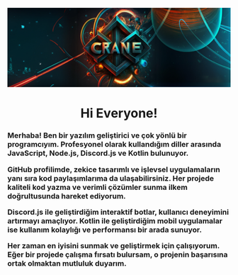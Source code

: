 

<p align=center>
<img src="https://github.com/cranedevs/cranedevs/blob/main/cranethub.png" alt="">
</p>
<h1 align="center">Hi Everyone!</h1>


<h3>
Merhaba! Ben bir yazılım geliştirici ve çok yönlü bir programcıyım. Profesyonel olarak kullandığım diller arasında JavaScript, Node.js, Discord.js ve Kotlin bulunuyor.

GitHub profilimde, zekice tasarımlı ve işlevsel uygulamaların yanı sıra kod paylaşımlarıma da ulaşabilirsiniz. Her projede kaliteli kod yazma ve verimli çözümler sunma ilkem doğrultusunda hareket ediyorum.

Discord.js ile geliştirdiğim interaktif botlar, kullanıcı deneyimini artırmayı amaçlıyor. Kotlin ile geliştirdiğim mobil uygulamalar ise kullanım kolaylığı ve performansı bir arada sunuyor.

Her zaman en iyisini sunmak ve geliştirmek için çalışıyorum. Eğer bir projede çalışma fırsatı bulursam, o projenin başarısına ortak olmaktan mutluluk duyarım.
</h3>
